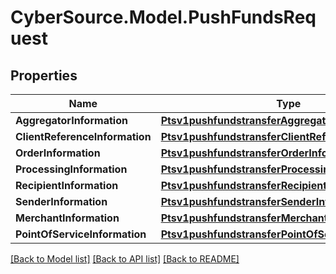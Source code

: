 # CyberSource.Model.PushFundsRequest
## Properties

Name | Type | Description | Notes
------------ | ------------- | ------------- | -------------
**AggregatorInformation** | [**Ptsv1pushfundstransferAggregatorInformation**](Ptsv1pushfundstransferAggregatorInformation.md) |  | [optional] 
**ClientReferenceInformation** | [**Ptsv1pushfundstransferClientReferenceInformation**](Ptsv1pushfundstransferClientReferenceInformation.md) |  | [optional] 
**OrderInformation** | [**Ptsv1pushfundstransferOrderInformation**](Ptsv1pushfundstransferOrderInformation.md) |  | 
**ProcessingInformation** | [**Ptsv1pushfundstransferProcessingInformation**](Ptsv1pushfundstransferProcessingInformation.md) |  | [optional] 
**RecipientInformation** | [**Ptsv1pushfundstransferRecipientInformation**](Ptsv1pushfundstransferRecipientInformation.md) |  | [optional] 
**SenderInformation** | [**Ptsv1pushfundstransferSenderInformation**](Ptsv1pushfundstransferSenderInformation.md) |  | [optional] 
**MerchantInformation** | [**Ptsv1pushfundstransferMerchantInformation**](Ptsv1pushfundstransferMerchantInformation.md) |  | [optional] 
**PointOfServiceInformation** | [**Ptsv1pushfundstransferPointOfServiceInformation**](Ptsv1pushfundstransferPointOfServiceInformation.md) |  | [optional] 

[[Back to Model list]](../README.md#documentation-for-models) [[Back to API list]](../README.md#documentation-for-api-endpoints) [[Back to README]](../README.md)

